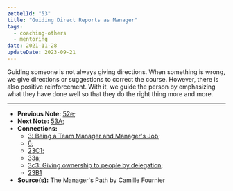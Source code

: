 ```yaml
---
zettelId: "53"
title: "Guiding Direct Reports as Manager"
tags:
  - coaching-others
  - mentoring
date: 2021-11-28
updateDate: 2023-09-21
---
```


Guiding someone is not always giving directions. When something is wrong, we give directions or suggestions to correct the course. However, there is also positive reinforcement. With it, we guide the person by emphasizing what they have done well so that they do the right thing more and more.

---

- **Previous Note:** [52e](/notes/52e/);
- **Next Note:** [53A](/notes/53a/);
- **Connections:**
  - [3: Being a Team Manager and Manager's Job](/notes/3/);
  - [6](/notes/6/);
  - [23C1](/notes/23c1/);
  - [33a](/notes/33a/);
  - [3c3: Giving ownership to people by delegation](/notes/3c3/);
  - [23B1](/notes/23b1/)
- **Source(s):** The Manager's Path by Camille Fournier
